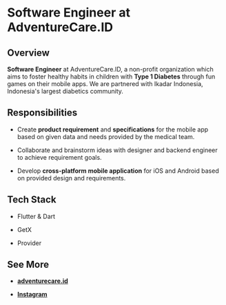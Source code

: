 # Software Engineer at AdventureCare.ID
## Overview
**Software Engineer** at AdventureCare.ID, a non-profit organization which aims to foster healthy habits in children with **Type 1 Diabetes** through fun games on their mobile apps. We are partnered with Ikadar Indonesia, Indonesia's largest diabetics community.

## Responsibilities
- Create **product requirement** and **specifications** for the mobile app based on given data and needs provided by the medical team.

- Collaborate and brainstorm ideas with designer and backend engineer to achieve requirement goals.

- Develop **cross-platform mobile application** for iOS and Android based on provided design and requirements.

## Tech Stack
- Flutter & Dart

- GetX

- Provider

## See More
- [**adventurecare.id**](https://adventurecare.id/)

- [**Instagram**](https://www.instagram.com/adventurecare.id/)